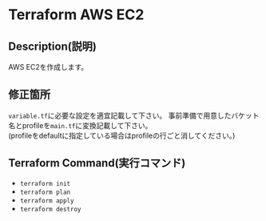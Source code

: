 # Terraform AWS EC2

## Description(説明)

AWS EC2を作成します。

## 修正箇所

`variable.tf`に必要な設定を適宜記載して下さい。
事前準備で用意したバケット名とprofileを`main.tf`に変換記載して下さい。  
(profileをdefaultに指定している場合はprofileの行ごと消してください。)

## Terraform Command(実行コマンド)

- `terraform init`
- `terraform plan`
- `terraform apply`
- `terraform destroy`
